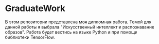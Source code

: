 # GraduateWork
В этом репозитории представлена моя дипломная работа. Темой для данной работы я выбрала "Искусственный интеллект и распознавание образов".
Работа будет вестись на языке Python и при помощи библиотеки TensorFlow.
